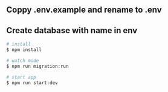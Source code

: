 ## Coppy .env.example and rename to .env
## Create database with name in env


```bash
# install
$ npm install

# watch mode
$ npm run migration:run

# start app
$ npm run start:dev
```
